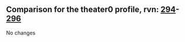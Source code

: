 ## Comparison for the theater0 profile, rvn: [294](https://github.com/PRO100KatYT/FortniteProfileRevisions/tree/main/profiles/theater0/294%20theater0.json)-[296](https://github.com/PRO100KatYT/FortniteProfileRevisions/tree/main/profiles/theater0/296%20theater0.json)

No changes
